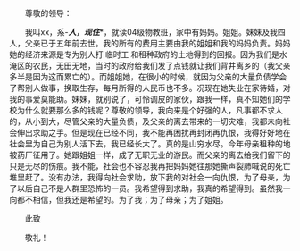 
 


　　尊敬的领导：


　　我叫xx，系-***人，现住****，就读04级物教班，家中有妈妈。姐姐。妹妹及我四人，父亲已于五年前去世。我的所有的费用主要由我的姐姐和我的妈妈负责。妈妈她的经济来源是专为别人打
临时工
和租种政府的土地得到的回报。因为我们是水淹区的农民，无田无地，当时的政府给我们发了点钱就让我们背井离乡的（我父亲多半是因为这而累亡的）。而姐姐她，在很小的时候，就因为父亲的大量负债学会了帮别人做事，换取生存，每月所得的人民币也不多。况现在她失业在家待婚，对我的事爱莫能助。妹妹，就别说了，可怜调皮的家伙，跟我一样，真不知她们的学校为什么就要那么多的钱呢？尊敬的领导，我向来是个好强的人，凡事都不求人的，从小到大，尽管父亲的大量负债，及父亲的离去带来的一切灾难，我都未向社会伸出求助之手。但是现在已经不同，我不能再困扰再封闭再仇恨，我得好好地在社会里为自己为别人活下去，我已经长大了。真的是山穷水尽。今年母亲租种的地被药厂征用了。她跟姐姐一样，成了无职无业的游民。而父亲的离去给我们留下的只是无尽的伤痕。我不能，社会也不容忍我再把妈妈她往那她撕声裂肺喊说的死亡堆里赶了。没有办法，我得向社会求助，放下我的对社会一向仇恨，为了母亲，为了以后自己不是人群里恐怖的一员。我希望得到求助，我真的希望得到。虽然我一向都不相信，但我还是希望的。为了我；为了母亲；为了姐姐。


　　此致


　　敬礼！
 


 

 
 
 
 
 
  


  
 

  


  


  
 
 
 
 

